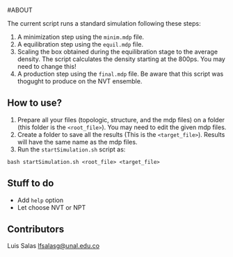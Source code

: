 #ABOUT

The current script runs a standard simulation following these steps:
1. A minimization step using the `minim.mdp` file.
2. A equilibration step using the `equil.mdp` file.
3. Scaling the box obtained during the equilibration stage to the average density. The script calculates the density starting at the 800ps. You may need to change this!
4. A production step using the `final.mdp` file. Be aware that this script was thogught to produce on the NVT ensemble.

## How to use?

1. Prepare all your files (topologic, structure, and the mdp files) on a folder (this folder is the `<root_file>`). You may need to edit the given mdp files.
2. Create a folder to save all the results (This is the `<target_file>`). Results will have the same name as the mdp files.
3. Run the `startSimulation.sh` script as:
```
bash startSimulation.sh <root_file> <target_file>
```

## Stuff to do

- Add `help` option
- Let choose NVT or NPT

## Contributors

Luis Salas lfsalasg@unal.edu.co
